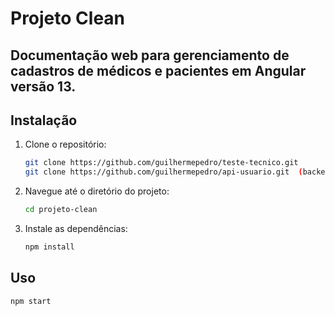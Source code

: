 # Projeto Clean

## Documentação web para gerenciamento de cadastros de médicos e pacientes em Angular versão 13.

## Instalação

1. Clone o repositório:

    ```bash
    git clone https://github.com/guilhermepedro/teste-tecnico.git
    git clone https://github.com/guilhermepedro/api-usuario.git  (backend em Java)
    ```

2. Navegue até o diretório do projeto:

    ```bash
    cd projeto-clean
    ```

3. Instale as dependências:

    ```bash
    npm install
    ```

## Uso

```bash
npm start
